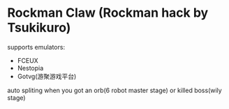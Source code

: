 # Rockman Claw (Rockman hack by Tsukikuro)

supports emulators:

* FCEUX
* Nestopia
* Gotvg(游聚游戏平台)

auto spliting when you got an orb(6 robot master stage) or killed boss(wily stage)
